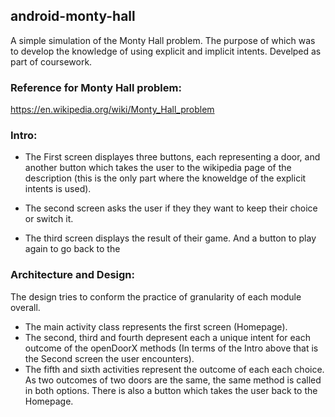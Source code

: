 ## android-monty-hall
A simple simulation of the Monty Hall problem. The purpose of which was to develop the knowledge of using explicit
and implicit intents. Develped as part of coursework.

### Reference for Monty Hall problem:
https://en.wikipedia.org/wiki/Monty_Hall_problem

### Intro:
- The First screen displayes three buttons, each representing a door,
and another button which takes the user to the wikipedia page of the description (this is the only part where
the knoweldge of the explicit intents is used).

- The second screen asks the user if they they want to keep their choice or switch it.

- The third screen displays the result of their game. And a button to play again to go back to the

### Architecture and Design:
The design tries to conform the practice of granularity of each module overall.

- The main activity class represents the first screen (Homepage).
- The second, third and fourth depresent each a unique intent for each outcome of the openDoorX methods
(In terms of the Intro above that is the Second screen the user encounters).
- The fifth and sixth activities represent the outcome of each each choice.
As two outcomes of two doors are the same, the same method is called in both options.
There is also a button which takes the user back to the Homepage.
